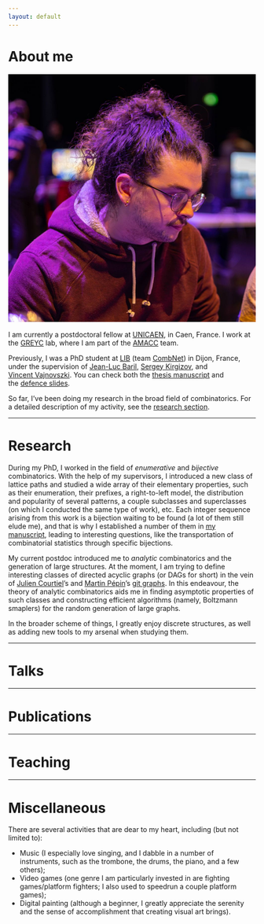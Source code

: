 ```yaml
---
layout: default
---
```


<div class="impair">

<div id="about">
  <h1>About me</h1>
</div>

<div>
<div class="ma-tronche"><img src="/img/ma-tronche.jpg"></div>
<p>I am currently a postdoctoral fellow at <a href="https://welcome.unicaen.fr/">UNICAEN</a>, in Caen, France.
I work at the <a href="https://www.greyc.fr/en/home/">GREYC</a> lab, where I am part of the <a href="https://www.greyc.fr/en/equipes/amacc-2/">AMACC</a> team.</p>

<p>Previously, I was a PhD student at <a href="https://lib.u-bourgogne.fr/en/home-page">LIB</a>
(team <a href="https://lib.u-bourgogne.fr/combinatoire-et-reseaux">CombNet</a>) in Dijon, France, under the supervision of
<a href="http://jl.baril.u-bourgogne.fr/"><nobr>Jean-Luc Baril</nobr></a>, <a href="https://kirgizov.link/"><nobr>Sergey Kirgizov</nobr></a>,
and <a href="http://v.vincent.u-bourgogne.fr/"><nobr>Vincent Vajnovszki</nobr></a>. You can check both the
<a href="https://hal.science/tel-04791004v3">thesis manuscript</a> and <nobr>the <a href="/pdf/diapoSoutenance.pdf">defence slides</a></nobr>.</p>

<p>So far, I’ve been doing my research in the broad field of combinatorics. For a detailed description of my activity,
see the <a href="index.html#research">research section</a>.</p>
</div>

</div>

* * *

<div class="pair">

<div id="research">
  <h1>Research</h1>
</div>

<p>During my PhD, I worked in the field of <em>enumerative</em> and <em>bijective</em> combinatorics. With the help of my supervisors, I introduced a new class of lattice paths and studied a wide array of their elementary properties, such as their enumeration, their prefixes, a right-to-left model, the distribution and popularity of several patterns, a couple subclasses and superclasses (on which I conducted the same type of work)<nobr>, etc</nobr>. Each integer sequence arising from this work is a bijection waiting to be found (a lot of them still elude me), and that is why I established a number of them in <a href="https://hal.science/tel-04791004v3">my manuscript</a>, leading to interesting questions, like the transportation of combinatorial statistics through specific bijections.</p>

<p>My current postdoc introduced me to <em>analytic</em> combinatorics and the generation of large structures. At the moment, I am trying to define interesting classes of directed acyclic graphs (or DAGs for short) in the vein of <a href="https://courtiel.users.greyc.fr/">Julien Courtiel</a>’s and <a href="https://pepin231.users.greyc.fr/">Martin Pépin</a>’s <a href="https://hal.science/hal-04487862v2">git graphs</a>. In this endeavour, the theory of analytic combinatorics aids me in finding asymptotic properties of such classes and constructing efficient algorithms (namely, Boltzmann smaplers) for the random generation of large graphs.</p>

<p>In the broader scheme of things, I greatly enjoy discrete structures, as well as adding new tools to my arsenal when studying them.</p>

</div>

* * *

<div class="impair">

<div id="talks">
  <h1>Talks</h1>
</div>

</div>

* * *

<div class="pair">

<div id="publications">
  <h1>Publications</h1>
</div>

</div>

* * *

<div class="impair">

<div id="teaching">
  <h1>Teaching</h1>
</div>

</div>

* * *

<div class="pair">

<div id="misc">
  <h1>Miscellaneous</h1>
</div>

<p>There are several activities that are dear to my heart, including (but not limited to):</p>
<ul>
  <li>Music (I especially love singing, and I dabble in a number of instruments, such as the trombone, the drums, the piano, and a few others);</li>
  <li>Video games (one genre I am particularly invested in are fighting games/platform fighters; I also used to speedrun a couple platform games);</li>
  <li>Digital painting (although a beginner, I greatly appreciate the serenity and the sense of accomplishment that creating visual art brings).</li>
</ul>

</div>